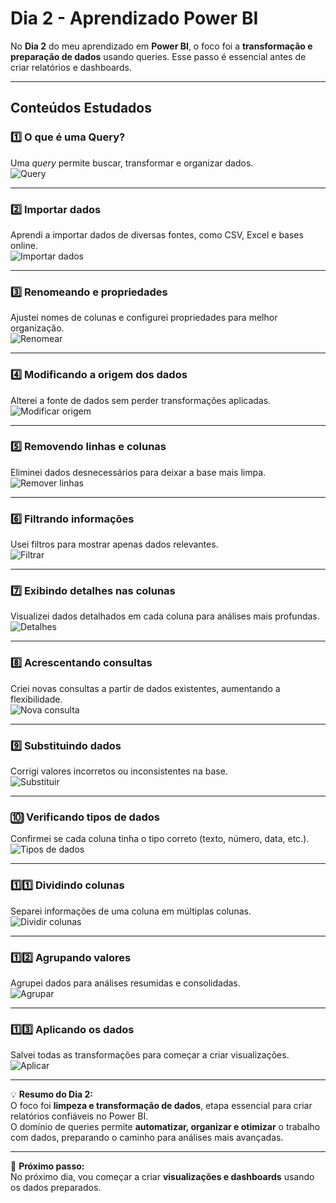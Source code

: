 # Dia 2 - Aprendizado Power BI

No **Dia 2** do meu aprendizado em **Power BI**, o foco foi a **transformação e preparação de dados** usando queries. Esse passo é essencial antes de criar relatórios e dashboards.

---

## Conteúdos Estudados

### 1️⃣ O que é uma Query?  
Uma *query* permite buscar, transformar e organizar dados.  
![Query](https://media0.giphy.com/media/v1.Y2lkPTc5MGI3NjExNHQ3N216YWc3aTJlYTRqMThlOXpwNXNqNnU0MHI0eGNxb2dyZWtpaCZlcD12MV9pbnRlcm5hbF9naWZfYnlfaWQmY3Q9Zw/xFky92BaCqNPkfyfSx/giphy.gif)

---

### 2️⃣ Importar dados  
Aprendi a importar dados de diversas fontes, como CSV, Excel e bases online.  
![Importar dados](https://media4.giphy.com/media/v1.Y2lkPTc5MGI3NjExdHh6OGtraHAzcGhuaXh6a2k2eThxMm5kcjJzd3l1NTU1MGdhcTVhYSZlcD12MV9pbnRlcm5hbF9naWZfYnlfaWQmY3Q9Zw/3osxYc2axjCJNsCXyE/giphy.gif)

---

### 3️⃣ Renomeando e propriedades  
Ajustei nomes de colunas e configurei propriedades para melhor organização.  
![Renomear](https://media4.giphy.com/media/v1.Y2lkPTc5MGI3NjExajE1Mmc2OXRkdnJxc2R1bWV3MWxhcDN5ODR1YXhkZnpidWUxM3VyaiZlcD12MV9pbnRlcm5hbF9naWZfYnlfaWQmY3Q9Zw/bGgsc5mWoryfgKBx1u/giphy.gif)

---

### 4️⃣ Modificando a origem dos dados  
Alterei a fonte de dados sem perder transformações aplicadas.  
![Modificar origem](https://media.giphy.com/media/l0MYt5jPR6QX5pnqM/giphy.gif)

---

### 5️⃣ Removendo linhas e colunas  
Eliminei dados desnecessários para deixar a base mais limpa.  
![Remover linhas](https://media3.giphy.com/media/v1.Y2lkPTc5MGI3NjExaHd5N2hnOWVqems4N2FsMjV0bmQ2eDB0ZmpvbHk5ZnJvdXJiaHFlMCZlcD12MV9pbnRlcm5hbF9naWZfYnlfaWQmY3Q9Zw/jFjB868yjnR3T6MSw3/giphy.gif)

---

### 6️⃣ Filtrando informações  
Usei filtros para mostrar apenas dados relevantes.  
![Filtrar](https://media0.giphy.com/media/v1.Y2lkPTc5MGI3NjExczE4Z2c1OWdva2JzYTQ3ZGxqZHJrc3I4Zzl0czk1azliMm1rMHlyYSZlcD12MV9pbnRlcm5hbF9naWZfYnlfaWQmY3Q9Zw/KGhpQ5NMoWKQurlHwI/giphy.gif)

---

### 7️⃣ Exibindo detalhes nas colunas  
Visualizei dados detalhados em cada coluna para análises mais profundas.  
![Detalhes](https://media2.giphy.com/media/v1.Y2lkPTc5MGI3NjExd2lwYTA5bnplbHRjcTZpM29ycTR6Mzh5ZHBhMTNuZnE1ZjRvNjE0eiZlcD12MV9pbnRlcm5hbF9naWZfYnlfaWQmY3Q9Zw/GJTOPhiW3Yv4ahon1H/giphy.gif)

---

### 8️⃣ Acrescentando consultas  
Criei novas consultas a partir de dados existentes, aumentando a flexibilidade.  
![Nova consulta](https://media0.giphy.com/media/v1.Y2lkPTc5MGI3NjExM2plaHJyeXRwOXUybWlqMGdhYnZkM2ZxaW1pMmU0Mm1qdHhzdTNocSZlcD12MV9pbnRlcm5hbF9naWZfYnlfaWQmY3Q9Zw/dvYBb2yATF8fnuMziN/giphy.gif)

---

### 9️⃣ Substituindo dados  
Corrigi valores incorretos ou inconsistentes na base.  
![Substituir](https://media3.giphy.com/media/v1.Y2lkPTc5MGI3NjExc3gwajl2YjV5aXVtanM1MmpsdmRyOHhubGc3bGZraDMxeW5zZG4wYyZlcD12MV9pbnRlcm5hbF9naWZfYnlfaWQmY3Q9Zw/1WJjf5zyecZtvcPrlj/giphy.gif)

---

### 🔟 Verificando tipos de dados  
Confirmei se cada coluna tinha o tipo correto (texto, número, data, etc.).  
![Tipos de dados](https://media3.giphy.com/media/v1.Y2lkPTc5MGI3NjExZ3I3cmdnc3Z0Y205Y2ZtY3A2bGhtMjhmaDBkNTI1a3NqbWV4cGJvNSZlcD12MV9pbnRlcm5hbF9naWZfYnlfaWQmY3Q9Zw/tQ4Ppppmjy3jVS7H2Y/giphy.gif)

---

### 1️⃣1️⃣ Dividindo colunas  
Separei informações de uma coluna em múltiplas colunas.  
![Dividir colunas](https://tenor.com/pt-BR/view/simpsons-column-gif-14687737)

---

### 1️⃣2️⃣ Agrupando valores  
Agrupei dados para análises resumidas e consolidadas.  
![Agrupar](https://tenor.com/pt-BR/view/kowalsky-do-it-let's-do-it-plan-gif-12872865174534645045)

---

### 1️⃣3️⃣ Aplicando os dados  
Salvei todas as transformações para começar a criar visualizações.  
![Aplicar](https://media2.giphy.com/media/v1.Y2lkPTc5MGI3NjExOG55Yjh1Nmh6bmYxNHF6dGhsOGlpbXI3Z2dtMDdseW0zY3BuOXF0eCZlcD12MV9pbnRlcm5hbF9naWZfYnlfaWQmY3Q9Zw/whhCAcuxtAXcrQhHTk/giphy.gif)

---

💡 **Resumo do Dia 2:**  
O foco foi **limpeza e transformação de dados**, etapa essencial para criar relatórios confiáveis no Power BI.  
O domínio de queries permite **automatizar, organizar e otimizar** o trabalho com dados, preparando o caminho para análises mais avançadas.

---

📂 **Próximo passo:**  
No próximo dia, vou começar a criar **visualizações e dashboards** usando os dados preparados.

